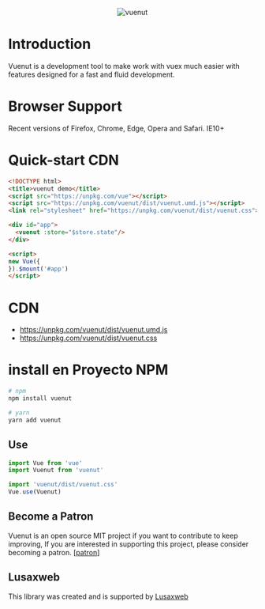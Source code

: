 <p align="center">
<img src="https://github.com/lusaxweb/vuenut/blob/master/src/public/img/vuenut.png" alt="vuenut">
  </p>


# Introduction

Vuenut is a development tool to make work with vuex much easier with features designed for a fast and fluid development.


# Browser Support
Recent versions of Firefox, Chrome, Edge, Opera and Safari. IE10+

# Quick-start CDN

```html
<!DOCTYPE html>
<title>vuenut demo</title>
<script src="https://unpkg.com/vue"></script>
<script src="https://unpkg.com/vuenut/dist/vuenut.umd.js"></script>
<link rel="stylesheet" href="https://unpkg.com/vuenut/dist/vuenut.css">

<div id="app">
  <vuenut :store="$store.state"/>
</div>

<script>
new Vue({
}).$mount('#app')
</script>
```

# CDN

- https://unpkg.com/vuenut/dist/vuenut.umd.js
- https://unpkg.com/vuenut/dist/vuenut.css

# install en Proyecto NPM
``` bash
# npm
npm install vuenut
```

``` bash
# yarn
yarn add vuenut
```

## Use

```javascript
import Vue from 'vue'
import Vuenut from 'vuenut'

import 'vuenut/dist/vuenut.css'
Vue.use(Vuenut)
```
## Become a Patron

Vuenut is an open source MIT project if you want to contribute to keep improving, If you are interested in supporting this project, please consider becoming a patron. [[patron](https://www.patreon.com/bePatron?c=1567892)]

## Lusaxweb

This library was created and is supported by [Lusaxweb](http://www.lusaxweb.com.ve/)
